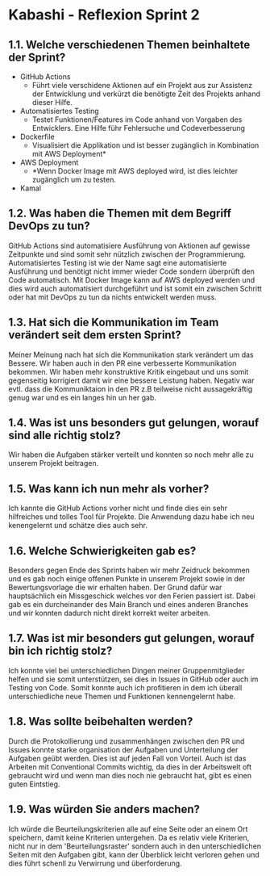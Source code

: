 # Kabashi - Reflexion Sprint 2

## 1.1. Welche verschiedenen Themen beinhaltete der Sprint?
- GitHub Actions
    - Führt viele verschidene Aktionen auf ein Projekt aus zur Assistenz der Entwicklung und verkürzt die benötigte Zeit des Projekts anhand dieser Hilfe.
- Automatisiertes Testing
    - Testet Funktionen/Features im Code anhand von Vorgaben des Entwicklers. Eine Hilfe führ Fehlersuche und Codeverbesserung
- Dockerfile
    - Visualisiert die Applikation und ist besser zugänglich in Kombination mit AWS Deployment* 
- AWS Deployment
    - *Wenn Docker Image mit AWS deployed wird, ist dies leichter zugänglich um zu testen.
- Kamal

## 1.2. Was haben die Themen mit dem Begriff DevOps zu tun?
GitHub Actions sind automatisiere Ausführung von Aktionen auf gewisse Zeitpunkte und sind somit sehr nützlich zwischen der Programmierung.
Automatisiertes Testing ist wie der Name sagt eine automatisierte Ausführung und benötigt nicht immer wieder Code sondern überprüft den Code automatisch.
Mit Docker Image kann auf AWS deployed werden und dies wird auch automatisiert durchgeführt und ist somit ein zwischen Schritt oder hat mit DevOps zu tun 
da nichts entwickelt werden muss.

## 1.3. Hat sich die Kommunikation im Team verändert seit dem ersten Sprint?
Meiner Meinung nach hat sich die Kommunikation stark verändert um das Bessere. Wir haben auch in den PR eine verbesserte Kommunikation
bekommen. Wir haben mehr konstruktive Kritik eingebaut und uns somit gegenseitig korrigiert damit wir eine bessere Leistung haben.
Negativ war evtl. dass die Kommuniktaion in den PR z.B teilweise nicht aussagekräftig genug war und es ein langes hin un her gab.

## 1.4. Was ist uns besonders gut gelungen, worauf sind alle richtig stolz?
Wir haben die Aufgaben stärker verteilt und konnten so noch mehr alle zu unserem Projekt beitragen.

## 1.5. Was kann ich nun mehr als vorher?
Ich kannte die GitHub Actions vorher nicht und finde dies ein sehr hilfreiches und tolles Tool für Projekte.
Die Anwendung dazu habe ich neu kenengelernt und schätze dies auch sehr.

## 1.6. Welche Schwierigkeiten gab es?
Besonders gegen Ende des Sprints haben wir mehr Zeidruck bekommen und es gab noch einige offenen Punkte in unserem Projekt sowie
in der Bewertungsvorlage die wir erhalten haben. Der Grund dafür war hauptsächlich ein Missgeschick welches vor den Ferien passiert ist.
Dabei gab es ein durcheinander des Main Branch und eines anderen Branches und wir konnten dadurch nicht direkt korrekt weiter arbeiten.

## 1.7. Was ist mir besonders gut gelungen, worauf bin ich richtig stolz?
Ich konnte viel bei unterschiedlichen Dingen meiner Gruppenmitglieder helfen und sie somit unterstützen, sei dies in Issues in GitHub oder auch
im Testing von Code. Somit konnte auch ich profitieren in dem ich überall unterschiedliche neue Themen und Funktionen kennengelernt habe.

## 1.8. Was sollte beibehalten werden?
Durch die Protokollierung und zusammenhängen zwischen den PR und Issues konnte starke organisation der Aufgaben und Unterteilung der Aufgaben geübt werden.
Dies ist auf jeden Fall von Vorteil. Auch ist das Arbeiten mit Conventional Commits wichtig, da dies in der Arbeitswelt oft gebraucht wird und wenn man dies 
noch nie gebraucht hat, gibt es einen guten Eintstieg. 

## 1.9. Was würden Sie anders machen?
Ich würde die Beurteilungskriterien alle auf eine Seite oder an einem Ort speichern, damit keine Kriterien untergehen. Da es relativ viele Kriterien, nicht nur 
in dem 'Beurteilungsraster' sondern auch in den unterschiedlichen Seiten mit den Aufgaben gibt, kann der Überblick leicht verloren gehen und dies führt schenll
zu Verwirrung und überforderung.
